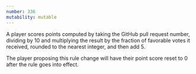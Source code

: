 ```yaml
---
number: 336
mutability: mutable
---
```


A player scores points computed by taking the GitHub pull request number, dividing by 10 and multiplying the result by the fraction of favorable votes it received, rounded to the nearest integer, and then add 5.

The player proposing this rule change will have their point score reset to 0 after the rule goes into effect.
